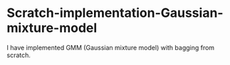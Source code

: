 # Scratch-implementation-Gaussian-mixture-model
I have implemented GMM (Gaussian mixture model) with bagging from scratch.
